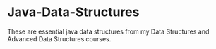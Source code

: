 # Java-Data-Structures
These are essential java data structures from my Data Structures and Advanced Data Structures courses.
